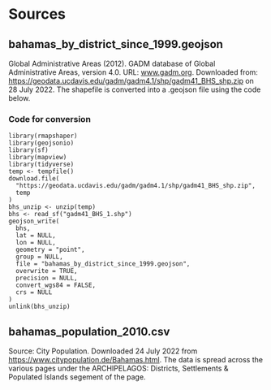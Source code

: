 # Sources

## bahamas_by_district_since_1999.geojson
Global Administrative Areas (2012). GADM database of Global Administrative Areas, version 4.0. URL: www.gadm.org.
Downloaded from: https://geodata.ucdavis.edu/gadm/gadm4.1/shp/gadm41_BHS_shp.zip on 28 July 2022.
The shapefile is converted into a .geojson file using the code below.

### Code for conversion
```
library(rmapshaper)
library(geojsonio)
library(sf)
library(mapview)
library(tidyverse)
temp <- tempfile()
download.file(
  "https://geodata.ucdavis.edu/gadm/gadm4.1/shp/gadm41_BHS_shp.zip",
  temp
)
bhs_unzip <- unzip(temp)
bhs <- read_sf("gadm41_BHS_1.shp")
geojson_write(
  bhs,
  lat = NULL,
  lon = NULL,
  geometry = "point",
  group = NULL,
  file = "bahamas_by_district_since_1999.geojson",
  overwrite = TRUE,
  precision = NULL,
  convert_wgs84 = FALSE,
  crs = NULL
)
unlink(bhs_unzip)
```

## bahamas_population_2010.csv
Source: City Population. Downloaded 24 July 2022 from https://www.citypopulation.de/Bahamas.html. The data is spread across the various pages under the ARCHIPELAGOS: Districts, Settlements & Populated Islands segement of the page.



